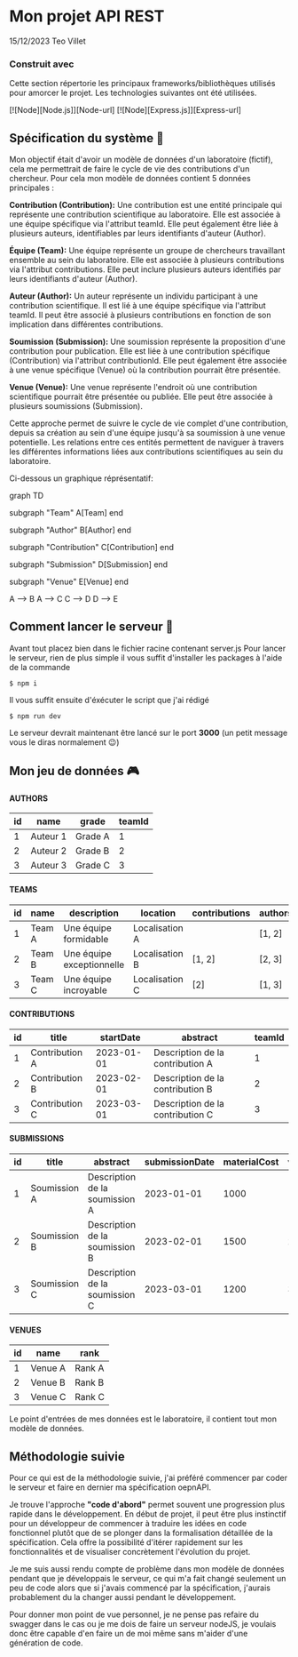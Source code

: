 # Mon projet API REST

15/12/2023
Teo Villet

### Construit avec

Cette section répertorie les principaux frameworks/bibliothèques utilisés pour amorcer le projet. Les technologies suivantes ont été utilisées.

[![Node][Node.js]][Node-url]
[![Node][Express.js]][Express-url]

## Spécification du système 📄

Mon objectif était d'avoir un modèle de données d'un laboratoire (fictif), cela me permettrait de faire le cycle de vie des contributions d'un chercheur. Pour cela mon modèle de données contient 5 données principales :

**Contribution (Contribution):**
Une contribution est une entité principale qui représente une contribution scientifique au laboratoire.
Elle est associée à une équipe spécifique via l'attribut teamId.
Elle peut également être liée à plusieurs auteurs, identifiables par leurs identifiants d'auteur (Author).

**Équipe (Team):**
Une équipe représente un groupe de chercheurs travaillant ensemble au sein du laboratoire.
Elle est associée à plusieurs contributions via l'attribut contributions.
Elle peut inclure plusieurs auteurs identifiés par leurs identifiants d'auteur (Author).

**Auteur (Author):**
Un auteur représente un individu participant à une contribution scientifique.
Il est lié à une équipe spécifique via l'attribut teamId.
Il peut être associé à plusieurs contributions en fonction de son implication dans différentes contributions.

**Soumission (Submission):**
Une soumission représente la proposition d'une contribution pour publication.
Elle est liée à une contribution spécifique (Contribution) via l'attribut contributionId.
Elle peut également être associée à une venue spécifique (Venue) où la contribution pourrait être présentée.

**Venue (Venue):**
Une venue représente l'endroit où une contribution scientifique pourrait être présentée ou publiée.
Elle peut être associée à plusieurs soumissions (Submission).

Cette approche permet de suivre le cycle de vie complet d'une contribution, depuis sa création au sein d'une équipe jusqu'à sa soumission à une venue potentielle. Les relations entre ces entités permettent de naviguer à travers les différentes informations liées aux contributions scientifiques au sein du laboratoire.

Ci-dessous un graphique réprésentatif:

graph TD

subgraph "Team"
A[Team]
end

subgraph "Author"
B[Author]
end

subgraph "Contribution"
C[Contribution]
end

subgraph "Submission"
D[Submission]
end

subgraph "Venue"
E[Venue]
end

A --> B
A --> C
C --> D
D --> E

## Comment lancer le serveur 🚀

Avant tout placez bien dans le fichier racine contenant server.js
Pour lancer le serveur, rien de plus simple il vous suffit d'installer les packages à l'aide de la commande

```shell
$ npm i
```

Il vous suffit ensuite d'éxécuter le script que j'ai rédigé

```shell
$ npm run dev
```

Le serveur devrait maintenant être lancé sur le port **3000** (un petit message vous le diras normalement 😉)

## Mon jeu de données 🎮

#### AUTHORS

| id  | name     | grade   | teamId |
| --- | -------- | ------- | ------ |
| 1   | Auteur 1 | Grade A | 1      |
| 2   | Auteur 2 | Grade B | 2      |
| 3   | Auteur 3 | Grade C | 3      |

#### TEAMS

| id  | name   | description               | location       | contributions | authors |
| --- | ------ | ------------------------- | -------------- | ------------- | ------- |
| 1   | Team A | Une équipe formidable     | Localisation A |               | [1, 2]  |
| 2   | Team B | Une équipe exceptionnelle | Localisation B | [1, 2]        | [2, 3]  |
| 3   | Team C | Une équipe incroyable     | Localisation C | [2]           | [1, 3]  |

#### CONTRIBUTIONS

| id  | title          | startDate  | abstract                         | teamId |
| --- | -------------- | ---------- | -------------------------------- | ------ |
| 1   | Contribution A | 2023-01-01 | Description de la contribution A | 1      |
| 2   | Contribution B | 2023-02-01 | Description de la contribution B | 2      |
| 3   | Contribution C | 2023-03-01 | Description de la contribution C | 3      |

#### SUBMISSIONS

| id  | title        | abstract                       | submissionDate | materialCost | venueId | contributionId |
| --- | ------------ | ------------------------------ | -------------- | ------------ | ------- | -------------- |
| 1   | Soumission A | Description de la soumission A | 2023-01-01     | 1000         | 1       | 1              |
| 2   | Soumission B | Description de la soumission B | 2023-02-01     | 1500         | 2       | 2              |
| 3   | Soumission C | Description de la soumission C | 2023-03-01     | 1200         | 3       | 3              |

#### VENUES

| id  | name    | rank   |
| --- | ------- | ------ |
| 1   | Venue A | Rank A |
| 2   | Venue B | Rank B |
| 3   | Venue C | Rank C |

Le point d'entrées de mes données est le laboratoire, il contient tout mon modèle de données.

## Méthodologie suivie

Pour ce qui est de la méthodologie suivie, j'ai préféré commencer par coder le serveur et faire en dernier ma spécification oepnAPI.

Je trouve l'approche **"code d'abord"** permet souvent une progression plus rapide dans le développement. En début de projet, il peut être plus instinctif pour un développeur de commencer à traduire les idées en code fonctionnel plutôt que de se plonger dans la formalisation détaillée de la spécification. Cela offre la possibilité d'itérer rapidement sur les fonctionnalités et de visualiser concrètement l'évolution du projet.

Je me suis aussi rendu compte de problème dans mon modèle de données pendant que je développais le serveur, ce qui m'a fait changé seulement un peu de code alors que si j'avais commencé par la spécification, j'aurais probablement du la changer aussi pendant le développement.

Pour donner mon point de vue personnel, je ne pense pas refaire du swagger dans le cas ou je me dois de faire un serveur nodeJS, je voulais donc être capable d'en faire un de moi même sans m'aider d'une génération de code.
